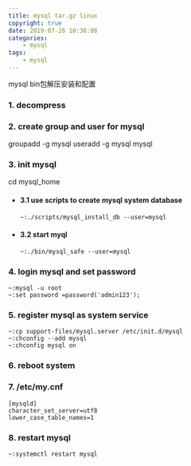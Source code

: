 ```yaml
---
title: mysql tar.gz linux
copyright: true
date: 2019-07-26 18:36:08
categories:
    - mysql
tags:
    - mysql
---
```

mysql bin包解压安装和配置

<!-- more -->

### **1. decompress**

### **2. create group and user for mysql**

groupadd -g mysql
useradd -g mysql mysql

### **3. init mysql**

cd mysql_home

+ #### 3.1 use scripts to create mysql system database

    ```
    ~:./scripts/mysql_install_db --user=mysql
    ```

+ #### 3.2 start myql

    `~:./bin/mysql_safe --user=mysql`

### **4. login mysql and set password**

```
~:mysql -u root
~:set password =password('admin123');
```

### **5. register mysql as system service**

```
~:cp support-files/mysql.server /etc/init.d/mysql
~:chconfig --add mysql
~:chconfig mysql on
```

### **6. reboot system**

### **7. /etc/my.cnf**

```
[mysqld]
character_set_server=utf8
lower_case_table_names=1
```

### **8. restart mysql**

```
~:systemctl restart mysql
```